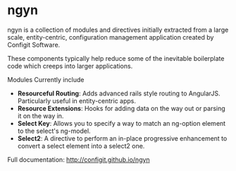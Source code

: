 ngyn
=======

ngyn is a collection of modules and directives initially extracted from a large scale, entity-centric, configuration management application created by Configit Software.

These components typically help reduce some of the inevitable boilerplate code which creeps into larger applications.

Modules Currently include

* __Resourceful Routing__: Adds advanced rails style routing to AngularJS. Particularly useful in entity-centric apps.
* __Resource Extensions__: Hooks for adding data on the way out or parsing it on the way in.
* __Select Key__: Allows you to specify a way to match an ng-option element to the select's ng-model.
* __Select2__: A directive to perform an in-place progressive enhancement to convert a select element into a select2 one. 

Full documentation: http://configit.github.io/ngyn
